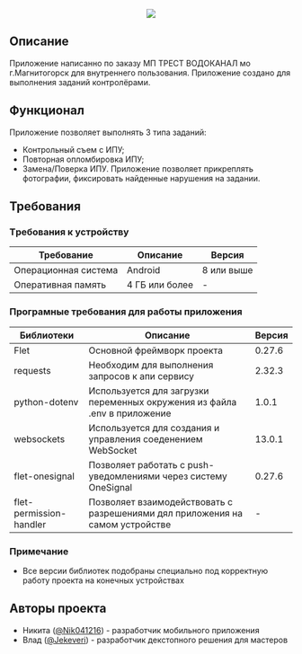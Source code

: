 <p align="center">
<img src="https://magvoda.ru/assets/img/logo/logo.png"/>
</p>

## Описание
Приложение написанно по заказу МП ТРЕСТ ВОДОКАНАЛ мо г.Магнитогорск для внутреннего пользования.
Приложение создано для выполнения заданий контролёрами.

## Функционал
Приложение позволяет выполнять 3 типа заданий:
- Контрольный съем с ИПУ;
- Повторная опломбировка ИПУ;
- Замена/Поверка ИПУ.
Приложение позволяет прикреплять фотографии, фиксировать найденные нарушения на задании.

## Требования
### Tребования к устройству

| Требование | Описание | Версия |
| --- | --- | --- |
| Операционная система | Android | 8 или выше |
| Оперативная память | 4 ГБ или более | - |

### Програмные требования для работы приложения
| Библиотеки | Описание | Версия |
| --- | --- | --- |
| Flet | Основной фреймворк проекта | 0.27.6 |
| requests | Необходим для выполнения запросов к апи сервису | 2.32.3 |
| python-dotenv | Используется для загрузки переменных окружения из файла .env в приложение | 1.0.1 |
| websockets | Используется для создания и управления соеденением WebSocket | 13.0.1 |
| flet-onesignal | Позволяет работать с push-уведомлениями через систему OneSignal | 0.27.6 |
| flet-permission-handler | Позволяет взаимодействовать с разрешениями дял приложения на самом устройстве | - |

### Примечание

- Все версии библиотек подобраны специально под корректную работу проекта на конечных устройствах

## Авторы проекта

- Никита ([@Nik041216](https://github.com/Nik041216)) - разработчик мобильного приложения
- Влад ([@Jekeveri](https://github.com/Jekeveri)) - разработчик декстопного решения для мастеров 

